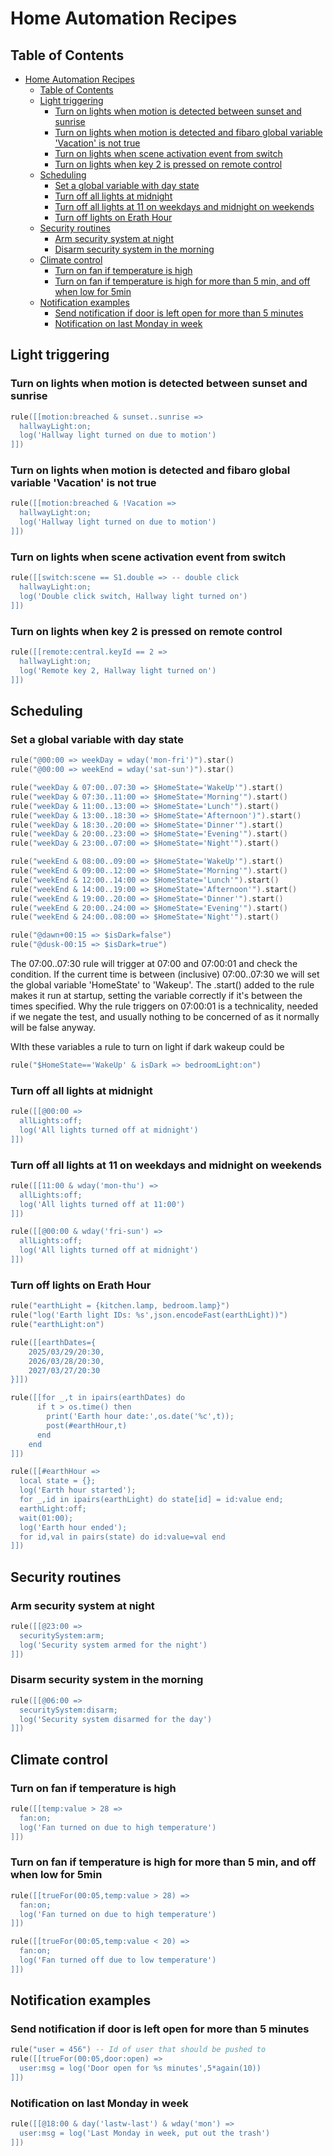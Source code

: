 # Home Automation Recipes

## Table of Contents

- [Home Automation Recipes](#home-automation-recipes)
  - [Table of Contents](#table-of-contents)
  - [Light triggering](#light-triggering)
    - [Turn on lights when motion is detected between sunset and sunrise](#turn-on-lights-when-motion-is-detected-between-sunset-and-sunrise)
    - [Turn on lights when motion is detected and fibaro global variable 'Vacation' is not true](#turn-on-lights-when-motion-is-detected-and-fibaro-global-variable-vacation-is-not-true)
    - [Turn on lights when scene activation event from switch](#turn-on-lights-when-scene-activation-event-from-switch)
    - [Turn on lights when key 2 is pressed on remote control](#turn-on-lights-when-key-2-is-pressed-on-remote-control)
  - [Scheduling](#scheduling)
    - [Set a global variable with day state](#set-a-global-variable-with-day-state)
    - [Turn off all lights at midnight](#turn-off-all-lights-at-midnight)
    - [Turn off all lights at 11 on weekdays and midnight on weekends](#turn-off-all-lights-at-11-on-weekdays-and-midnight-on-weekends)
    - [Turn off lights on Erath Hour](#turn-off-lights-on-erath-hour)
  - [Security routines](#security-routines)
    - [Arm security system at night](#arm-security-system-at-night)
    - [Disarm security system in the morning](#disarm-security-system-in-the-morning)
  - [Climate control](#climate-control)
    - [Turn on fan if temperature is high](#turn-on-fan-if-temperature-is-high)
    - [Turn on fan if temperature is high for more than 5 min, and off when low for 5min](#turn-on-fan-if-temperature-is-high-for-more-than-5-min-and-off-when-low-for-5min)
  - [Notification examples](#notification-examples)
    - [Send notification if door is left open for more than 5 minutes](#send-notification-if-door-is-left-open-for-more-than-5-minutes)
    - [Notification on last Monday in week](#notification-on-last-monday-in-week)

## Light triggering

### Turn on lights when motion is detected between sunset and sunrise

```lua
rule([[motion:breached & sunset..sunrise =>
  hallwayLight:on;
  log('Hallway light turned on due to motion')
]])
```

### Turn on lights when motion is detected and fibaro global variable 'Vacation' is not true

```lua
rule([[motion:breached & !Vacation =>
  hallwayLight:on;
  log('Hallway light turned on due to motion')
]])
```

### Turn on lights when scene activation event from switch

```lua
rule([[switch:scene == S1.double => -- double click
  hallwayLight:on;
  log('Double click switch, Hallway light turned on')
]])
```

### Turn on lights when key 2 is pressed on remote control

```lua
rule([[remote:central.keyId == 2 =>
  hallwayLight:on;
  log('Remote key 2, Hallway light turned on')
]])
```


## Scheduling

### Set a global variable with day state

```lua
rule("@00:00 => weekDay = wday('mon-fri')").star()
rule("@00:00 => weekEnd = wday('sat-sun')").star()

rule("weekDay & 07:00..07:30 => $HomeState='WakeUp'").start()
rule("weekDay & 07:30..11:00 => $HomeState='Morning'").start()
rule("weekDay & 11:00..13:00 => $HomeState='Lunch'").start()
rule("weekDay & 13:00..18:30 => $HomeState='Afternoon')").start()
rule("weekDay & 18:30..20:00 => $HomeState='Dinner'").start()
rule("weekDay & 20:00..23:00 => $HomeState='Evening'").start()
rule("weekDay & 23:00..07:00 => $HomeState='Night'").start()

rule("weekEnd & 08:00..09:00 => $HomeState='WakeUp'").start()
rule("weekEnd & 09:00..12:00 => $HomeState='Morning'").start()
rule("weekEnd & 12:00..14:00 => $HomeState='Lunch'").start()
rule("weekEnd & 14:00..19:00 => $HomeState='Afternoon'").start()
rule("weekEnd & 19:00..20:00 => $HomeState='Dinner'").start()
rule("weekEnd & 20:00..24:00 => $HomeState='Evening'").start()
rule("weekEnd & 24:00..08:00 => $HomeState='Night'").start()

rule("@dawn+00:15 => $isDark=false")
rule("@dusk-00:15 => $isDark=true")
```
The 07:00..07:30 rule will trigger at 07:00 and 07:00:01 and check the condition. If the current time is between (inclusive) 07:00..07:30 we will set the global variable 'HomeState' to 'Wakeup'. The .start() added to the rule makes it run at startup, setting the variable correctly if it's between the times specified. Why the rule triggers on 07:00:01 is a technicality, needed if we negate the test, and usually nothing to be concerned of as it normally will be false anyway.

WIth these variables a rule to turn on light if dark wakeup could be
```lua
rule("$HomeState=='WakeUp' & isDark => bedroomLight:on")
```

### Turn off all lights at midnight

```lua
rule([[@00:00 =>
  allLights:off;
  log('All lights turned off at midnight')
]])
```

### Turn off all lights at 11 on weekdays and midnight on weekends

```lua
rule([[11:00 & wday('mon-thu') =>
  allLights:off;
  log('All lights turned off at 11:00')
]])

rule([[@00:00 & wday('fri-sun') =>
  allLights:off;
  log('All lights turned off at midnight')
]])
```

### Turn off lights on Erath Hour

```lua
rule("earthLight = {kitchen.lamp, bedroom.lamp}")
rule("log('Earth light IDs: %s',json.encodeFast(earthLight))")
rule("earthLight:on")

rule([[earthDates={
    2025/03/29/20:30,
    2026/03/28/20:30,
    2027/03/27/20:30
}]])

rule([[for _,t in ipairs(earthDates) do 
      if t > os.time() then
        print('Earth hour date:',os.date('%c',t));
        post(#earthHour,t)
      end
    end
]])

rule([[#earthHour =>
  local state = {};
  log('Earth hour started');
  for _,id in ipairs(earthLight) do state[id] = id:value end;
  earthLight:off;
  wait(01:00);
  log('Earth hour ended');
  for id,val in pairs(state) do id:value=val end
]])
```

## Security routines

### Arm security system at night

```lua
rule([[@23:00 =>
  securitySystem:arm;
  log('Security system armed for the night')
]])
```

### Disarm security system in the morning

```lua
rule([[@06:00 =>
  securitySystem:disarm;
  log('Security system disarmed for the day')
]])
```

## Climate control

### Turn on fan if temperature is high

```lua
rule([[temp:value > 28 =>
  fan:on;
  log('Fan turned on due to high temperature')
]])
```

### Turn on fan if temperature is high for more than 5 min, and off when low for 5min

```lua
rule([[trueFor(00:05,temp:value > 28) =>
  fan:on;
  log('Fan turned on due to high temperature')
]])

rule([[trueFor(00:05,temp:value < 20) =>
  fan:on;
  log('Fan turned off due to low temperature')
]])
```

## Notification examples

### Send notification if door is left open for more than 5 minutes

```lua
rule("user = 456") -- Id of user that should be pushed to
rule([[trueFor(00:05,door:open) =>
  user:msg = log('Door open for %s minutes',5*again(10))
]])
```

### Notification on last Monday in week

```lua
rule([[@18:00 & day('lastw-last') & wday('mon') =>
  user:msg = log('Last Monday in week, put out the trash')
]])
```
